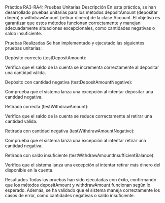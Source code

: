 Práctica RA3-RA4: Pruebas Unitarias
Descripción
En esta práctica, se han desarrollado pruebas unitarias para los métodos depositAmount (depositar dinero) y withdrawAmount (retirar dinero) de la clase Account. El objetivo es garantizar que estos métodos funcionan correctamente y manejan adecuadamente situaciones excepcionales, como cantidades negativas o saldo insuficiente.

Pruebas Realizadas
Se han implementado y ejecutado las siguientes pruebas unitarias:

Depósito correcto (testDepositAmount):

Verifica que el saldo de la cuenta se incrementa correctamente al depositar una cantidad válida.

Depósito con cantidad negativa (testDepositAmountNegative):

Comprueba que el sistema lanza una excepción al intentar depositar una cantidad negativa.

Retirada correcta (testWithdrawAmount):

Verifica que el saldo de la cuenta se reduce correctamente al retirar una cantidad válida.

Retirada con cantidad negativa (testWithdrawAmountNegative):

Comprueba que el sistema lanza una excepción al intentar retirar una cantidad negativa.

Retirada con saldo insuficiente (testWithdrawAmountInsufficientBalance):

Verifica que el sistema lanza una excepción al intentar retirar más dinero del disponible en la cuenta.

Resultados
Todas las pruebas han sido ejecutadas con éxito, confirmando que los métodos depositAmount y withdrawAmount funcionan según lo esperado. Además, se ha validado que el sistema maneja correctamente los casos de error, como cantidades negativas o saldo insuficiente.
